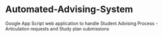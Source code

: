 # Automated-Advising-System
Google App Script web application to handle Student Advising Process -Articulation requests and Study plan submissions
